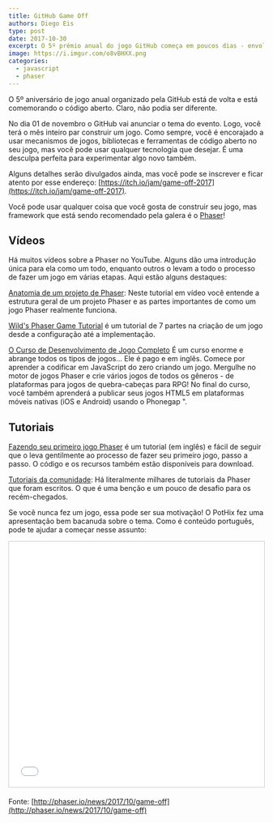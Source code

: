 ```yaml
---
title: GitHub Game Off
authors: Diego Eis
type: post
date: 2017-10-30
excerpt: O 5º prémio anual do jogo GitHub começa em poucos dias - envolva-se e confira nossos recursos Phaser.
image: https://i.imgur.com/o8vBHXX.png
categories:
  - javascript
  - phaser
---
```


O 5º aniversário de jogo anual organizado pela GitHub está de volta e está comemorando o código aberto. Claro, não podia ser diferente.

No dia 01 de novembro o GitHub vai anunciar o tema do evento. Logo, você terá o mês inteiro par construir um jogo. Como sempre, você é encorajado a usar mecanismos de jogos, bibliotecas e ferramentas de código aberto no seu jogo, mas você pode usar qualquer tecnologia que desejar. É uma desculpa perfeita para experimentar algo novo também.

Alguns detalhes serão divulgados ainda, mas você pode se inscrever e ficar atento por esse endereço: [https://itch.io/jam/game-off-2017](https://itch.io/jam/game-off-2017).

Você pode usar qualquer coisa que você gosta de construir seu jogo, mas framework que está sendo recomendado pela galera é o [Phaser](http://phaser.io/)!

## Vídeos

Há muitos vídeos sobre a Phaser no YouTube. Alguns dão uma introdução única para ela como um todo, enquanto outros o levam a todo o processo de fazer um jogo em várias etapas. Aqui estão alguns destaques:

[Anatomia de um projeto de Phaser](https://www.youtube.com/watch?v=3MstNN-RW70&t=1s): Neste tutorial em vídeo você entende a estrutura geral de um projeto Phaser e as partes importantes de como um jogo Phaser realmente funciona.

[Wild's Phaser Game Tutorial](https://www.youtube.com/watch?v=IQs_pze2SsA&list=PL9iYZZWgVwsfd3z_wowmPYNOLOkqTvTRd) é um tutorial de 7 partes na criação de um jogo desde a configuração até a implementação.

[O Curso de Desenvolvimento de Jogo Completo](https://academy.zenva.com/product/the-complete-mobile-game-development-course-platinum-edition/?a=13) É um curso enorme e abrange todos os tipos de jogos... Ele é pago e em inglês. Comece por aprender a codificar em JavaScript do zero criando um jogo. Mergulhe no motor de jogos Phaser e crie vários jogos de todos os gêneros - de plataformas para jogos de quebra-cabeças para RPG! No final do curso, você também aprenderá a publicar seus jogos HTML5 em plataformas móveis nativas (iOS e Android) usando o Phonegap ".

## Tutoriais

[Fazendo seu primeiro jogo Phaser](http://phaser.io/tutorials/making-your-first-phaser-game) é um tutorial (em inglês) e fácil de seguir que o leva gentilmente ao processo de fazer seu primeiro jogo, passo a passo. O código e os recursos também estão disponíveis para download.

[Tutoriais da comunidade](http://phaser.io/learn/community-tutorials): Há literalmente milhares de tutoriais da Phaser que foram escritos. O que é uma benção e um pouco de desafio para os recém-chegados. 

Se você nunca fez um jogo, essa pode ser sua motivação! O PotHix fez uma apresentação bem bacanuda sobre o tema. Como é conteúdo português, pode te ajudar a começar nesse assunto:
<iframe src="//www.slideshare.net/slideshow/embed_code/key/hBcgT6lZIEomdL" width="595" height="485" frameborder="0" marginwidth="0" marginheight="0" scrolling="no" style="border:1px solid #CCC; border-width:1px; margin-bottom:5px; max-width: 100%;" allowfullscreen> </iframe>


Fonte: [http://phaser.io/news/2017/10/game-off](http://phaser.io/news/2017/10/game-off)